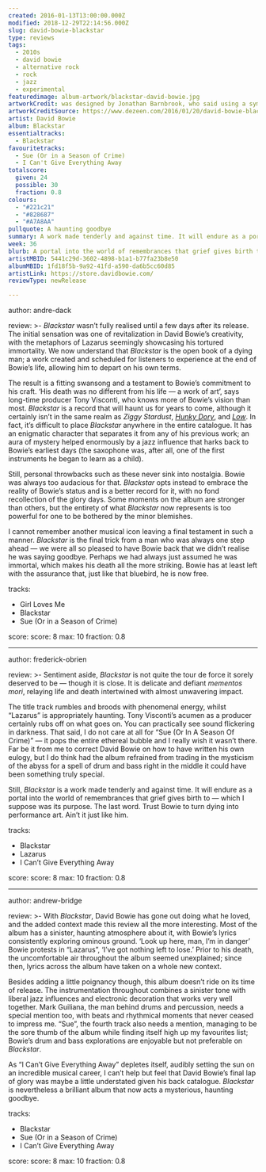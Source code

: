 ```yaml
---
created: 2016-01-13T13:00:00.000Z
modified: 2018-12-29T22:14:56.000Z
slug: david-bowie-blackstar
type: reviews
tags:
  - 2010s
  - david bowie
  - alternative rock
  - rock
  - jazz
  - experimental
featuredimage: album-artwork/blackstar-david-bowie.jpg
artworkCredit: was designed by Jonathan Barnbrook, who said using a symbol rather than a word ‘has a sort of finality, a darkness, a simplicity, which is a representation of the music.’ The segments of stars at the bottom (just about) spell ‘Bowie’.
artworkCreditSource: https://www.dezeen.com/2016/01/20/david-bowie-blackstar-album-cover-designer-jonathan-barnbrook-facing-his-own-mortality/
artist: David Bowie
album: Blackstar
essentialtracks:
  - Blackstar
favouritetracks:
  - Sue (Or in a Season of Crime)
  - I Can't Give Everything Away
totalscore:
  given: 24
  possible: 30
  fraction: 0.8
colours:
  - "#221c21"
  - "#828687"
  - "#A7A8AA"
pullquote: A haunting goodbye
summary: A work made tenderly and against time. It will endure as a portal into the world of remembrances that grief gives birth to — which I suppose was its purpose. The last word. Trust Bowie to turn dying into performance art.
week: 36
blurb: A portal into the world of remembrances that grief gives birth to... and the last word. Trust Bowie to turn dying into performance art.
artistMBID: 5441c29d-3602-4898-b1a1-b77fa23b8e50
albumMBID: 1fd18f5b-9a92-41fd-a590-da6b5cc60d85
artistLink: https://store.davidbowie.com/
reviewType: newRelease

---
```


author: andre-dack

review: >-
  *Blackstar* wasn’t fully realised until a few days after its release. The initial sensation was one of revitalization in David Bowie’s creativity, with the metaphors of Lazarus seemingly showcasing his tortured immortality. We now understand that *Blackstar* is the open book of a dying man; a work created and scheduled for listeners to experience at the end of Bowie’s life, allowing him to depart on his own terms. 
  
  The result is a fitting swansong and a testament to Bowie’s commitment to his craft. ‘His death was no different from his life — a work of art’, says long-time producer Tony Visconti, who knows more of Bowie’s vision than most. *Blackstar* is a record that will haunt us for years to come, although it certainly isn’t in the same realm as *Ziggy Stardust*, [*Hunky Dory*](/reviews/david-bowie-hunky-dory), and [*Low*](/reviews/david-bowie-low). In fact, it’s difficult to place *Blackstar* anywhere in the entire catalogue. It has an enigmatic character that separates it from any of his previous work; an aura of mystery helped enormously by a jazz influence that harks back to Bowie’s earliest days (the saxophone was, after all, one of the first instruments he began to learn as a child). 
  
  Still, personal throwbacks such as these never sink into nostalgia. Bowie was always too audacious for that. *Blackstar* opts instead to embrace the reality of Bowie’s status and is a better record for it, with no fond recollection of the glory days. Some moments on the album are stronger than others, but the entirety of what *Blackstar* now represents is too powerful for one to be bothered by the minor blemishes. 
  
  I cannot remember another musical icon leaving a final testament in such a manner. *Blackstar* is the final trick from a man who was always one step ahead — we were all so pleased to have Bowie back that we didn’t realise he was saying goodbye. Perhaps we had always just assumed he was immortal, which makes his death all the more striking. Bowie has at least left with the assurance that, just like that bluebird, he is now free.

tracks:
  - Girl Loves Me
  - ­­Blackstar
  - ­­Sue (Or in a Season of Crime)

score:
  score: 8
  max: 10
  fraction: 0.8

---
author: frederick-obrien

review: >-
  Sentiment aside, *Blackstar* is not quite the tour de force it sorely deserved to be — though it is close. It is delicate and defiant *mementos mori*, relaying life and death intertwined with almost unwavering impact. 
  
  The title track rumbles and broods with phenomenal energy, whilst “Lazarus” is appropriately haunting. Tony Visconti’s acumen as a producer certainly rubs off on what goes on. You can practically see sound flickering in darkness. That said, I do not care at all for “Sue (Or In A Season Of Crime)” — it pops the entire ethereal bubble and I really wish it wasn’t there. Far be it from me to correct David Bowie on how to have written his own eulogy, but I do think had the album refrained from trading in the mysticism of the abyss for a spell of drum and bass right in the middle it could have been something truly special. 
  
  Still, *Blackstar* is a work made tenderly and against time. It will endure as a portal into the world of remembrances that grief gives birth to — which I suppose was its purpose. The last word. Trust Bowie to turn dying into performance art. Ain’t it just like him.

tracks:
  - Blackstar
  - ­­Lazarus
  - ­­I Can’t Give Everything Away

score:
  score: 8
  max: 10
  fraction: 0.8

---
author: andrew-bridge

review: >-
  With *Blackstar*, David Bowie has gone out doing what he loved, and the added context made this review all the more interesting. Most of the album has a sinister, haunting atmosphere about it, with Bowie’s lyrics consistently exploring ominous ground. ‘Look up here, man, I’m in danger’ Bowie protests in “Lazarus”, ‘I’ve got nothing left to lose.’ Prior to his death, the uncomfortable air throughout the album seemed unexplained; since then, lyrics across the album have taken on a whole new context. 
  
  Besides adding a little poignancy though, this album doesn’t ride on its time of release. The instrumentation throughout combines a sinister tone with liberal jazz influences and electronic decoration that works very well together. Mark Guiliana, the man behind drums and percussion, needs a special mention too, with beats and rhythmical moments that never ceased to impress me. “Sue”, the fourth track also needs a mention, managing to be the sore thumb of the album while finding itself high up my favourites list; Bowie’s drum and bass explorations are enjoyable but not preferable on *Blackstar*. 
  
  As “I Can’t Give Everything Away” depletes itself, audibly setting the sun on an incredible musical career, I can’t help but feel that David Bowie’s final lap of glory was maybe a little understated given his back catalogue. *Blackstar* is nevertheless a brilliant album that now acts a mysterious, haunting goodbye.

tracks:
  - Blackstar
  - ­­Sue (Or in a Season of Crime)
  - ­­I Can’t Give Everything Away

score:
  score: 8
  max: 10
  fraction: 0.8
